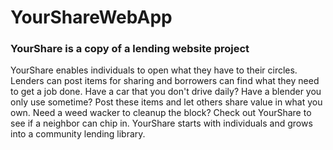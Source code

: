 # YourShareWebApp
### YourShare is a copy of a lending website project

YourShare enables individuals to open what they have to their circles. Lenders can post items for sharing and borrowers can find what they need to get a job done. Have a car that you don't drive daily? Have a blender you only use sometime? Post these items and let others share value in what you own. Need a weed wacker to cleanup the block? Check out YourShare to see if a neighbor can chip in. YourShare starts with individuals and grows into a community lending library.
